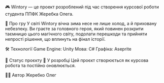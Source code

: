 🎮 Wintory — це проект розроблений під час створення курсової роботи студента ППФК Жеребка Олега.

🧭 Про гру
У світі Wintory вічна зима несе не лише холод, а й приховану небезпеку. Ви граєте за головного героя, який повинен розкрити таємницю цього магічного світу, подолати перешкоди та прийняти непрості рішення, що вплинуть на фінал історії.

🛠️ Технології
Game Engine: Unity
Мова: C#
Графіка: Aseprite

📌 Статус проєкту
🚧 У розробці
Цей проєкт створюється як курсова робота та постійно оновлюється.

👨‍🎓 Автор
Жеребко Олег
